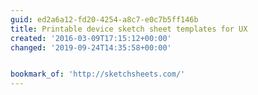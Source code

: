 ```yaml
---
guid: ed2a6a12-fd20-4254-a8c7-e0c7b5ff146b
title: Printable device sketch sheet templates for UX
created: '2016-03-09T17:15:12+00:00'
changed: '2019-09-24T14:35:58+00:00'


bookmark_of: 'http://sketchsheets.com/'
---
```





